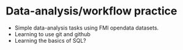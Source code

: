 # Data-analysis/workflow practice
- Simple data-analysis tasks using FMI opendata datasets.
- Learning to use git and github
- Learning the basics of SQL?

